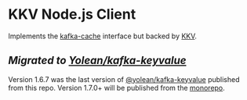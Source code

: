 # KKV Node.js Client

Implements the [kafka-cache](https://github.com/Yolean/kafka-cache/) interface but backed by [KKV](https://github.com/Yolean/kafka-keyvalue/).

## _Migrated to [Yolean/kafka-keyvalue](https://github.com/Yolean/kafka-keyvalue)_

Version 1.6.7 was the last version of [@yolean/kafka-keyvalue](https://www.npmjs.com/package/@yolean/kafka-keyvalue) published from this repo.
Version 1.7.0+ will be published from the [monorepo](https://github.com/Yolean/kafka-keyvalue).
